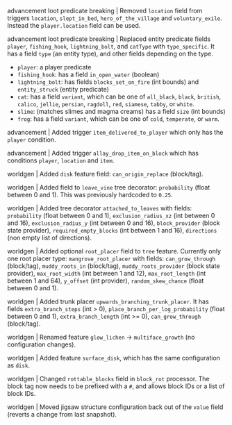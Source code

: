 advancement loot predicate breaking | Removed `location` field from triggers `location`, `slept_in_bed`, `hero_of_the_village` and `voluntary_exile`. Instead the `player.location` field can be used.

advancement loot predicate breaking | Replaced entity predicate fields `player`, `fishing_hook`, `lightning_bolt`, and `catType` with `type_specific`. It has a field `type` (an entity type), and other fields depending on the type.
* `player`: a player predicate
* `fishing_hook`: has a field `in_open_water` (boolean)
* `lightning_bolt`: has fields `blocks_set_on_fire` (int bounds) and `entity_struck` (entity predicate)
* `cat`: has a field `variant`, which can be one of `all_black`, `black`, `british`, `calico`, `jellie`, `persian`, `ragdoll`, `red`, `siamese`, `tabby`, or `white`.
* `slime`: (matches slimes and magma creams) has a field `size` (int bounds)
* `frog`: has a field `variant`, which can be one of `cold`, `temperate`, or `warm`.

advancement | Added trigger `item_delivered_to_player` which only has the `player` condition.

advancement | Added trigger `allay_drop_item_on_block` which has conditions `player`, `location` and `item`.

worldgen | Added `disk` feature field: `can_origin_replace` (block/tag).

worldgen | Added field to `leave_vine` tree decorator: `probability` (float between 0 and 1). This was previously hardcoded to `0.25`.

worldgen | Added tree decorator `attached_to_leaves` with fields: `probability` (float between 0 and 1), `exclusion_radius_xz` (int between 0 and 16), `exclusion_radius_y` (int between 0 and 16), `block_provider` (block state provider), `required_empty_blocks` (int between 1 and 16), `directions` (non empty list of directions).

worldgen | Added optional `root_placer` field to `tree` feature. Currently only one root placer type: `mangrove_root_placer` with fields: `can_grow_through` (block/tag), `muddy_roots_in` (block/tag), `muddy_roots_provider` (block state provider), `max_root_width` (int between 1 and 12), `max_root_length` (int between 1 and 64), `y_offset` (int provider), `random_skew_chance` (float between 0 and 1).

worldgen | Added trunk placer `upwards_branching_trunk_placer`. It has fields `extra_branch_steps` (int > 0), `place_branch_per_log_probability` (float between 0 and 1), `extra_branch_length` (int >= 0), `can_grow_through` (block/tag).

worldgen | Renamed feature `glow_lichen` -> `multiface_growth` (no configuration changes).

worldgen | Added feature `surface_disk`, which has the same configuration as `disk`.

worldgen | Changed `rottable_blocks` field in `block_rot` processor. The block tag now needs to be prefixed with a `#`, and allows block IDs or a list of block IDs.

worldgen | Moved jigsaw structure configuration back out of the `value` field (reverts a change from last snapshot).
